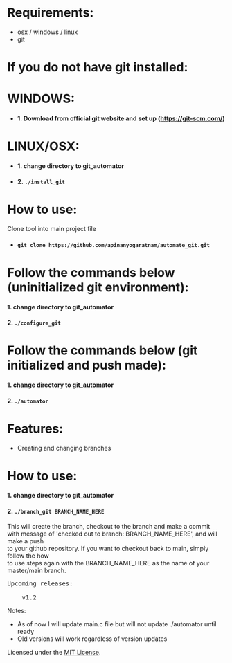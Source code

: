 # Requirements:
* osx / windows / linux
* git

# If you do not have git installed:
# WINDOWS: 
- #### 1. Download from official git website and set up (https://git-scm.com/)
# LINUX/OSX: 
- #### 1. change directory to git_automator
- #### 2. `./install_git`

# How to use:
Clone tool into main project file
* #### `git clone https://github.com/apinanyogaratnam/automate_git.git`

# Follow the commands below (uninitialized git environment):
#### 1. change directory to git_automator
#### 2. `./configure_git`

# Follow the commands below (git initialized and push made): 
#### 1. change directory to git_automator
#### 2. `./automator`

# Features:
- Creating and changing branches
# How to use:
#### 1. change directory to git_automator
#### 2. `./branch_git BRANCH_NAME_HERE`
This will create the branch, checkout to the branch and make a commit <br />
with message of 'checked out to branch: BRANCH_NAME_HERE', and will make a push <br />
to your github repository. If you want to checkout back to main, simply follow the how <br />
to use steps again with the BRANCH_NAME_HERE as the name of your master/main branch.

<pre>
Upcoming releases: <br />
    v1.2
</pre>

Notes: <br />
- As of now I will update main.c file but will not update ./automator until ready 
- Old versions will work regardless of version updates


Licensed under the [MIT License](LICENSE).